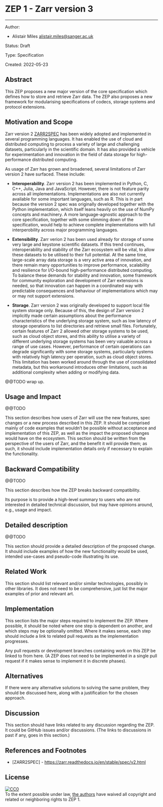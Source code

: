 # ZEP 1 - Zarr version 3

---

Author:

* Alistair Miles <alistair.miles@sanger.ac.uk>

Status: Draft

Type: Specification

Created: 2022-05-23


## Abstract

This ZEP proposes a new major version of the core specification which
defines how to store and retrieve Zarr data. The ZEP also proposes a
new framework for modularising specifications of codecs, storage
systems and protocol extensions.


## Motivation and Scope

Zarr version 2 [ZARR2SPEC](#ref-ZARR2SPEC) has been widely adopted and
implemented in several programming languages. It has enabled the use
of cloud and distributed computing to process a variety of large and
challenging datasets, particularly in the scientific domain. It has
also provided a vehicle for experimentation and innovation in the
field of data storage for high-performance distributed computing.

As usage of Zarr has grown and broadened, several limitations of Zarr
version 2 have surfaced. These include:

* **Interoperability**. Zarr version 2 has been implemented in Python,
  C, C++, Julia, Java and JavaScript. However, there is not feature
  parity across all implementations. Implementations are also not
  currently available for some important languages, such as R. This is
  in part because the version 2 spec was originally developed together
  with the Python implementation, which itself leans heavily on the
  use of NumPy concepts and machinery. A more language-agnostic
  approach to the core specification, together with some slimming down
  of the specification, would help to achieve complete implementations
  with full interperobility across major programming languages.

* **Extensibility**. Zarr verion 2 has been used already for storage
  of some very large and keystone scientific datasets. If this trend
  continues, interoperability and stability of the Zarr ecosystem will
  be vital, to allow these datasets to be utilised to their full
  potential. At the same time, large-scale array data storage is a
  very active area of innovation, and there remain many opportunities
  to improve performance, scalability and resilience for I/O-bound
  high-performance distributed computing. To balance these demands for
  stability and innovation, some framework for community exploration
  and development of Zarr extensions is needed, so that innovation can
  happen in a coordinated way with predictable consequences and
  behaviour of implementations which may or may not support
  extensions.

* **Storage**. Zarr version 2 was originally developed to support
  local file system storage only. Because of this, the design of Zarr
  version 2 implicitly made certain assumptions about the performance
  characteristics of the underlying storage system, such as low
  latency of storage operations to list directories and retrieve small
  files. Fortunately, certain features of Zarr 2 allowed other storage
  systems to be used, such as cloud object stores, and this ability to
  utilise a variety of different underlying storage systems has been
  very valuable across a range of use cases. However, performance of
  certain operations can degrade significantly with some storage
  systems, particularly systems with relatively high latency per
  operation, such as cloud object stores. This limitation has been
  worked around through the use of consolidated metadata, but this
  workaround introduces other limitations, such as additional
  complexity when adding or modifying data.

@@TODO wrap up.


## Usage and Impact

@@TODO

This section describes how users of Zarr will use the new features,
spec changes or a new process described in this ZEP. It should be
comprised mainly of code examples that wouldn’t be possible without
acceptance and implementation of this ZEP, as well as the impact the
proposed changes would have on the ecosystem. This section should be
written from the perspective of the users of Zarr, and the benefit it
will provide them; as such, it should include implementation details
only if necessary to explain the functionality.


## Backward Compatibility

@@TODO

This section describes how the ZEP breaks backward compatibility.

Its purpose is to provide a high-level summary to users who are not
interested in detailed technical discussion, but may have opinions
around, e.g., usage and impact.


## Detailed description

@@TODO

This section should provide a detailed description of the proposed
change. It should include examples of how the new functionality would
be used, intended use-cases and pseudo-code illustrating its use.


## Related Work

This section should list relevant and/or similar technologies,
possibly in other libraries. It does not need to be comprehensive,
just list the major examples of prior and relevant art.


## Implementation

This section lists the major steps required to implement the
ZEP. Where possible, it should be noted where one step is dependent on
another, and which steps may be optionally omitted. Where it makes
sense, each step should include a link to related pull requests as the
implementation progresses.

Any pull requests or development branches containing work on this ZEP
be linked to from here. (A ZEP does not need to be implemented in a
single pull request if it makes sense to implement it in discrete
phases).


## Alternatives

If there were any alternative solutions to solving the same problem,
they should be discussed here, along with a justification for the
chosen approach.


## Discussion

This section should have links related to any discussion regarding the
ZEP. It could be GitHub issues and/or discussions. (The links to
discussions in past if any, goes in this section.)


## References and Footnotes

* <a name="ref-ZARR2SPEC"></a> [ZARR2SPEC] -
  https://zarr.readthedocs.io/en/stable/spec/v2.html


## License

<p xmlns:dct="http://purl.org/dc/terms/">
  <a rel="license"
     href="http://creativecommons.org/publicdomain/zero/1.0/">
    <img src="https://licensebuttons.net/p/zero/1.0/80x15.png" style="border-style: none;" alt="CC0" />
  </a>
  <br />
  To the extent possible under law,
  <a rel="dct:publisher"
     href="https://github.com/zarr-developers/zeps">
    <span property="dct:title">the authors</span></a>
  have waived all copyright and related or neighboring rights to
  <span property="dct:title">ZEP 1</span>.
</p>
